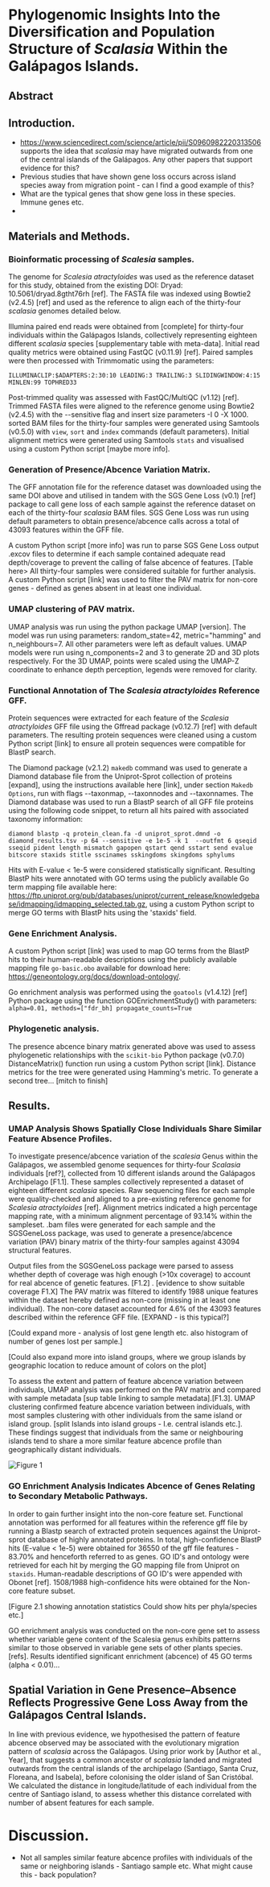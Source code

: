 # Phylogenomic Insights Into the Diversification and Population Structure of _Scalasia_ Within the Galápagos Islands.
## Abstract

## Introduction.
* https://www.sciencedirect.com/science/article/pii/S0960982220313506 supports the idea that _scalasia_ may have migrated 
outwards from one of the central islands of the Galápagos. Any other papers that support evidence for this?
* Previous studies that have shown gene loss occurs across island species away from migration point - can I find a good example of this?
* What are the typical genes that show gene loss in these species. Immune genes etc.
* 


## Materials and Methods.

### Bioinformatic processing of _Scalesia_ samples.
The genome for _Scalesia atractyloides_ was used as the reference dataset for this study, obtained from the 
existing DOI: Dryad: 10.5061/dryad.8gtht76rh [ref]. The FASTA file was indexed using Bowtie2 (v2.4.5)
[ref] and used as the reference to align each of the thirty-four _scalasia_ genomes detailed below.

Illumina paired end reads were obtained from [complete] for thirty-four individuals within the Galápagos Islands, 
collectively representing eighteen different _scalasia_ species [supplementary table with meta-data]. Initial read 
quality metrics were obtained using FastQC (v0.11.9) [ref]. Paired samples were then processed with Trimmomatic using
the parameters:

`ILLUMINACLIP:$ADAPTERS:2:30:10 LEADING:3 TRAILING:3 SLIDINGWINDOW:4:15 MINLEN:99 TOPHRED33`

Post-trimmed quality was assessed with FastQC/MultiQC (v1.12) [ref]. Trimmed FASTA files were aligned to the reference 
genome using Bowtie2 (v2.4.5) with the --sensitive flag and insert size parameters -I 0 -X 1000.
sorted BAM files for the thirty-four samples were generated using Samtools (v0.5.0) with `view`, `sort` and 
`index` commands (default parameters). Initial alignment metrics were generated using Samtools `stats` and visualised
using a custom Python script [maybe more info].

### Generation of Presence/Abcence Variation Matrix.
The GFF annotation file for the reference dataset was downloaded using the same DOI above and utilised in tandem with the
SGS Gene Loss (v0.1) [ref] package to call gene loss of each sample against the reference dataset on each of the 
thirty-four _scalasia_ BAM files. SGS Gene Loss was run using default parameters to obtain presence/abcence calls across
a total of 43093 features within the GFF file.

A custom Python script [more info] was run to parse SGS Gene Loss output .excov files to determine if each 
sample contained adequate read depth/coverage to prevent the calling of false abcence of features. [Table here>
All thirty-four samples were considered suitable for further analysis. A custom Python script [link] was used to filter 
the PAV matrix for non-core genes - defined as genes absent in at least one individual.

### UMAP clustering of PAV matrix.
UMAP analysis was run using the python package UMAP [version]. The model was run using parameters:
random_state=42, metric="hamming" and n_neighbours=7. All other parameters were left as default values. UMAP models 
were run using n_components=2 and 3 to generate 2D and 3D plots respectively. For the 3D UMAP, points were scaled using
the UMAP-Z coordinate to enhance depth perception, legends were removed for clarity. 

### Functional Annotation of The _Scalesia atractyloides_ Reference GFF.
Protein sequences were extracted for each feature of the _Scalesia atractyloides_ GFF file using the Gffread package
(v0.12.7) [ref] with default parameters. The resulting protein sequences were cleaned using a custom Python script [link]
to ensure all protein sequences were compatible for BlastP search.

The Diamond package (v2.1.2) `makedb` command was used to generate a Diamond database file from the Uniprot-Sprot 
collection of proteins [expand], using the instructions available here [link], under section `Makedb Options`, run with flags --taxonmap,
--taxonnodes and --taxonnames. The Diamond database was used to run a BlastP search of all GFF file proteins using the 
following code snippet, to return all hits paired with associated taxonomy information:

`diamond blastp -q protein_clean.fa -d uniprot_sprot.dmnd -o diamond_results.tsv -p 64 --sensitive -e 1e-5 -k 1 
--outfmt 6 qseqid sseqid pident length mismatch gapopen qstart qend sstart send evalue bitscore staxids stitle sscinames
  sskingdoms skingdoms sphylums`

Hits with E-value < 1e-5 were considered statistically significant. Resulting BlastP hits were annotated with GO terms 
using the publicly available Go term mapping file available here:
https://ftp.uniprot.org/pub/databases/uniprot/current_release/knowledgebase/idmapping/idmapping_selected.tab.gz,
using a custom Python script to merge GO terms with BlastP hits using the 'staxids' field. 

### Gene Enrichment Analysis.
A custom Python script [link] was used to map GO terms from the BlastP hits to their human-readable descriptions using 
the publicly available mapping file `go-basic.obo` available for download here: https://geneontology.org/docs/download-ontology/.

Go enrichment analysis was performed using the `goatools` (v1.4.12) [ref] Python package using the function 
GOEnrichmentStudy() with parameters: `alpha=0.01, methods=["fdr_bh] propagate_counts=True`

### Phylogenetic analysis.
The presence abcence binary matrix generated above was used to assess phylogenetic relationships with the `scikit-bio`
Python package (v0.7.0) DistanceMatrix() function run using a custom Python script [link]. Distance metrics for the tree
were generated using Hamming's metric. To generate a second tree... [mitch to finish]

## Results.

### UMAP Analysis Shows Spatially Close Individuals Share Similar Feature Absence Profiles.
To investigate presence/abcence variation of the _scalesia_ Genus within the Galápagos, we assembled genome sequences for 
thirty-four _Scalasia_ individuals [ref?], collected from 10 different islands around the Galápagos Archipelago [F1.1].
These samples collectively represented a dataset of eighteen different _scalasia_ species. Raw sequencing files for each
sample were quality-checked and aligned to a pre-existing reference genome for _Scalesia atractyloides_ [ref].
Alignment metrics indicated a high percentage mapping rate, with a minimum alignment percentage of 93.14% within the 
sampleset. .bam files were generated for each sample and the SGSGeneLoss package, was used to generate a presence/abcence
variation (PAV) binary matrix of the thirty-four samples against 43094 structural features.

Output files from the SGSGeneLoss package were parsed to assess whether depth of coverage
was high enough (>10x coverage) to account for real abcence of genetic features. [F1.2] . [evidence to show suitable coverage F1.X]
The PAV matrix was filtered to identify 1988 unique features within the dataset hereby defined as non-core (missing in at 
least one individual). The non-core dataset accounted for 4.6% of the 43093 features described within the reference GFF 
file. [EXPAND - is this typical?]

[Could expand more - analysis of lost gene length etc. also histogram of number of genes lost per sample.]

[Could also expand more into island groups, where we group islands by geographic location to reduce amount of colors on the plot]

To assess the extent and pattern of feature abcence variation between individuals, UMAP analysis was performed on the 
PAV matrix and compared with sample metadata [sup table linking to sample metadata].[F1.3].
UMAP clustering confirmed feature abcence variation between individuals, with most samples clustering with other 
individuals from the same island or island group. [split Islands into island groups - I.e. central islands etc.]. These 
findings suggest that individuals from the same or neighbouring islands tend to share a more similar feature abcence 
profile than geographically distant individuals.

![Figure 1](figures/f1_canva.png "Figure 1")

### GO Enrichment Analysis Indicates Abcence of Genes Relating to Secondary Metabolic Pathways. 
In order to gain further insight into the non-core feature set. Functional annotation was performed for all features 
within the reference gff file by running a Blastp search of extracted protein sequences against the Uniprot-sprot 
database of highly annotated proteins. In total, high-confidence BlastP hits (E-value < 1e-5) were obtained for 36550 
of the gff file features - 83.70% and henceforth referred to as genes. GO ID's and ontology were retrieved for each
hit by merging the GO mapping file from Uniprot on `staxids`. Human-readable descriptions of GO ID's were appended with 
Obonet [ref]. 1508/1988 high-confidence hits were obtained for the Non-core feature subset. 

[Figure 2.1 showing annotation statistics Could show hits per phyla/species etc.]

GO enrichment analysis was conducted on the non-core gene set to assess whether variable gene content of the
Scalesia genus exhibits patterns similar to those observed in variable gene sets of other plants species. [refs].
Results identified significant enrichment (abcence) of 45 GO terms (alpha < 0.01)...

## Spatial Variation in Gene Presence–Absence Reflects Progressive Gene Loss Away from the Galápagos Central Islands.
In line with previous evidence, we hypothesised the pattern of feature abcence observed may be associated with the
evolutionary migration pattern of _scalasia_ across the Galápagos. Using prior work by [Author et al., Year],
that suggests a common ancestor of _scalasia_ landed and migrated outwards from the central islands of the archipelago
(Santiago, Santa Cruz, Floreana, and Isabela), before colonising the older island of San Cristóbal. We calculated the 
distance in longitude/latitude of each individual from the centre of Santiago island, to assess whether this distance
correlated with number of absent features for each sample.


# Discussion.
* Not all samples similar feature abcence profiles with individuals of the same or neighboring islands - Santiago sample etc.
What might cause this - back population?
